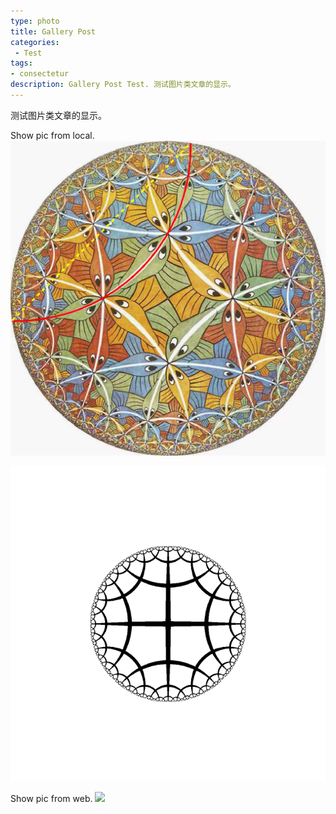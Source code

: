 ```yaml
---
type: photo
title: Gallery Post
categories:
 - Test
tags:
- consectetur
description: Gallery Post Test. 测试图片类文章的显示。
---
```


测试图片类文章的显示。

<!-- more -->

Show pic from local.
<img class="centered" src="/assets/images/Poincare_disk_model.png" />

<img class="centered" src="/assets/images/hyp_ani.gif" />


Show pic from web.
<img class="centered" src="http://ww3.sinaimg.cn/mw690/81b78497jw1emfgwjrh2pj21hc0u01g3.jpg" />


